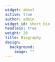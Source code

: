 ```yaml
---
widget: about
active: true
author: admin
widget_id: short bio
headless: true
weight: 20
title: Biography
design:
  background:
    image: ""
---
```


